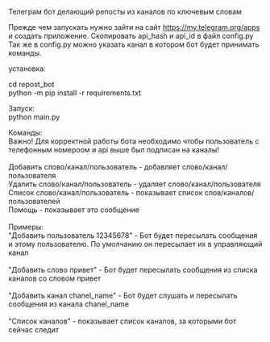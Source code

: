 Телеграм бот делающий репосты из каналов по ключевым словам

Прежде чем запускать нужно зайти на сайт https://my.telegram.org/apps и создать приложение. Скопировать api_hash и api_id в файл config.py</br>
Так же в config.py можно указать канал в котором бот будет принимать команды.

установка:

cd repost_bot </br>
python -m pip install -r requirements.txt</br>

Запуск:</br>
python main.py

Команды:</br>
Важно! Для корректной работы бота необходимо чтобы пользователь с телефонным номероом и api выше был подписан на каналы!</br>
</br>
Добавить слово/канал/пользователь - добавляет слово/канал/пользователя</br>
Удалить слово/канал/пользователь - удаляет слово/канал/пользователя</br>
Список слово/канал/пользователь - показывает список слов/каналов/пользователей</br>
Помощь - показывает это сообщение</br>
</br>
Примеры:</br>
"Добавить пользователь 12345678" - Бот будет пересылать сообщения и этому пользователю. По умолчанию он пересылает их в управляющий канал</br>
</br>
"Добавить слово привет" - Бот будет пересылать сообщения из списка каналов со словом привет</br>
</br>
"Добавить канал chanel_name" - Бот будет слушать и пересылать сообщения из канала chanel_name</br>
</br>
"Список каналов" - показывает список каналов, за которыми бот сейчас следит</br>